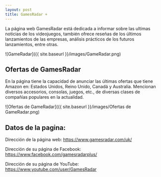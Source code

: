 ```yaml
---
layout: post
title: GamesRadar +
---
```


La página web GamesRadar está dedicada a informar sobre las ultimas noticias de los videojuegos, también ofrece reseñas de los últimos lanzamientos de las empresas, análisis prácticos de los futuros lanzamientos, entre otras.

![GameRadar]({{ site.baseurl }}/images/GameRadar.png)

## Ofertas de GamesRadar

En la página tiene la capacidad de anunciar las últimas ofertas que tiene Amazon en: Estados Unidos, Reino Unido, Canadá y Australia. Mencionan diversos accesorios, consolas, juegos, etc., de diversas clases de compañías populares en la actualidad. 

![Ofertas de GameRadar]({{ site.baseurl }}/images/Ofertas de GameRadar.png)

## Datos de la pagina:

Dirección de la página web: https://www.gamesradar.com/uk/

Dirección de su página de Facebook: https://www.facebook.com/gamesradarplus/

Dirección de su página de YouTube: https://www.youtube.com/user/GamesRadar
